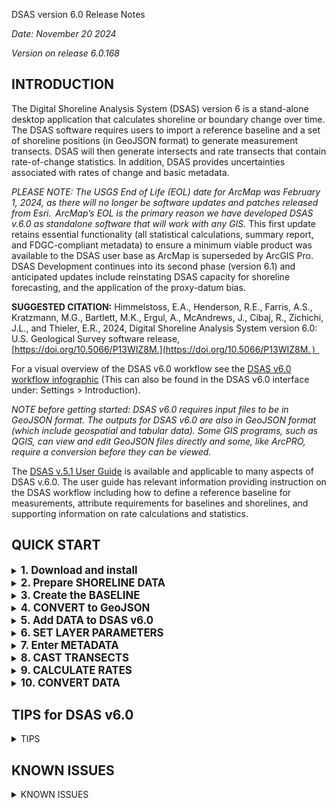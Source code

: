 DSAS version 6.0 Release Notes 

*Date: November 20 2024*

*Version on release 6.0.168*

**INTRODUCTION** 
----------------

The Digital Shoreline Analysis System (DSAS) version 6 is a stand-alone desktop application that calculates shoreline or boundary change over time. The DSAS software requires users to import a reference baseline and a set of shoreline positions (in GeoJSON format) to generate measurement transects. DSAS will then generate intersects and rate transects that contain rate-of-change statistics. In addition, DSAS provides uncertainties associated with rates of change and basic metadata.   

_PLEASE NOTE: The USGS End of Life (EOL) date for ArcMap was February 1, 2024, as there will no longer be software updates and patches released from Esri.  ArcMap’s EOL is the primary reason we have developed DSAS v.6.0 as standalone software that will work with any GIS._ This first update retains essential functionality (all statistical calculations, summary report, and FDGC-compliant metadata) to ensure a minimum viable product was available to the DSAS user base as ArcMap is superseded by ArcGIS Pro.  DSAS Development continues into its second phase (version 6.1) and anticipated updates include reinstating DSAS capacity for shoreline forecasting, and the application of the proxy-datum bias.   

**SUGGESTED CITATION:** Himmelstoss, E.A., Henderson, R.E., Farris, A.S., Kratzmann, M.G., Bartlett, M.K., Ergul, A., McAndrews, J., Cibaj, R., Zichichi, J.L., and Thieler, E.R., 2024, Digital Shoreline Analysis System version 6.0: U.S. Geological Survey software release, [https://doi.org/10.5066/P13WIZ8M.](https://doi.org/10.5066/P13WIZ8M. )  

For a visual overview of the DSAS v6.0 workflow see the [DSAS v6.0 workflow infographic](https://www.usgs.gov/media/images/dsas-v60-infographic) (This can also be found in the DSAS v6.0 interface under: Settings > Introduction). 

_NOTE before getting started: DSAS v6.0 requires input files to be in GeoJSON format. The outputs for DSAS v6.0 are also in GeoJSON format (which include geospatial and tabular data). Some GIS programs, such as QGIS, can view and edit GeoJSON files directly and some, like ArcPRO, require a conversion before they can be viewed._ 

The [DSAS v.5.1 User Guide](https://pubs.usgs.gov/of/2021/1091/ofr20211091.pdf) is available and applicable to many aspects of DSAS v.6.0. The user guide has relevant information providing instruction on the DSAS workflow including how to define a reference baseline for measurements, attribute requirements for baselines and shorelines, and supporting information on rate calculations and statistics. 

**QUICK START** 
----------------

<details>
<summary><b><big> 1. Download and install </b> </big></summary>
Download and install DSAS v6.0. See <a href="https://code.usgs.gov/cch/dsas/-/blob/master/README.md?ref_type=heads">Readme.md </a> 
</details>  

<details>
<summary> <b> <big>2. Prepare SHORELINE DATA </b> </big></summary>
<b> In a GIS prepare the SHORELINE DATA:</b> The shoreline file is a polyline feature with merged shorelines of various dates. The attribute table should include fields automatically generated (ObjectID, Shape) and required attributes added manually by the user. See the <a href="https://pubs.usgs.gov/of/2021/1091/ofr20211091.pdf">DSAS User Guide </a> (pages 10-13) for additional guidance and a full description of Shoreline requirements.  

1.  Add attribute for <b>SHORELINE DATE:</b> The date field is required but not name specific, meaning it can be named DATE\_, DSAS\_date or any other user-defined name. This field should have a data type of “text” or “string”, character length 10.  Dates are required to be formatted as mm/dd/yyyy. A character length of 20 is required for shoreline data spanning different hours within the same day, where dates are formatted as mm/dd/yyyy hh:mm:ss (using either 24-hour time or AM/PM). Note: The computer’s date format must be set to English (USA) mm/dd/yyyy.
 2.  Add attribute for <b> Shoreline positional UNCERTAINTY:</b> The uncertainty field is required but not name specific, meaning it can be named UNCERTAINTY, DSAS\_uncy, or any other user-defined name. This field should have any numeric field as a data type (double, float, integer).
</details>     

<details>
<summary> <b> <big>3. Create the BASELINE </b> </big></summary>
<b> In a GIS Create the BASELINE:</b> The baseline is a polyline feature, parallel to shoreline data located either onshore or offshore. The attribute table should include fields automatically generated (ObjectID, Shape) and required attributes added manually by the user. See the <a href="https://pubs.usgs.gov/of/2021/1091/ofr20211091.pdf">DSAS User Guide  </a>  (pages 13-17) for additional guidance and a full description of Baseline requirements. 
    
1.  Add attributes for the <b>Baseline ID:</b> The baseline identifier (ID) field is required field that is not name specific. This field should have a data type as long integer. DSAS uses the ID value to determine the ordering sequence of transects when the baseline feature class contains multiple segmentsIt is best to have baseline segment IDs in order alongshore. DSAS will not cast transects along baseline segments where the ID value is zero. 
</details>     

<details>
<summary> <b> <big>4. CONVERT to GeoJSON </b> </big></summary>
<b> In a GIS CONVERT DATA to GeoJSON:</b> Shoreline and baseline (and transect if using existing DSAS v5 transects*) data must be converted to a GeoJSON format using a conversion tool such as those available in ArcPro or QGIS. The best practice is to create a new folder in which to put your newly created GeoJSON files since DSAS will save all of its output files int he same directory as the input files.    

_\*DSAS v6.0 can use existing transect data prepared in DSAS v5.0 or v5.1. Transects created in prior versions of DSAS or user-generated transects are not recommended._  
</details> 

<details>
<summary> <b> <big>5. Add DATA to DSAS v6.0 </b> </big></summary>
<b> ADD DATA: </b> Click the “Add Layer” plus sign button.  Select the option to “manage data library” to assign the location of the data. Select the baseline and shoreline data (and transect if applicable). Layers will only be visible if they are in GeoJSON format. 
 </details> 

<details>
<summary> <b> <big>6. SET LAYER PARAMETERS </b> </big></summary>
<b> SET LAYER PARAMETERS:</b> Make selections for layer parameters in the table of contents:  
    
1.  Baseline: choose the Baseline ID Field and select whether your baseline is onshore or offshore.  There are options to show the baseline flow direction (ensuring the order of IDs follow sequentially and in the same direction) and change the marker distance value.   
2.  Shorelines: select the fields from the dropdown menus for the Shoreline Date Field and Shoreline Uncertainty Field. 
3.  For more information see the <a href="https://pubs.usgs.gov/of/2021/1091/ofr20211091.pdf">DSAS User Guide </a> (page 22-25).  
</details>  

<details>
<summary> <b> <big>7. Enter METADATA </b> </big></summary>
<b>Enter METADATA information</b>:  Go to Settings (gear icon) > Metadata to enter basic information that will be used for metadata file creation. 
 </details> 

<details>
<summary> <b> <big>8. CAST TRANSECTS </b> </big></summary>
<b>CAST TRANSECTS:</b> from the DSAS floating toolbar select the Cast Transects button. For descriptions of each element, click the blue help “?” buttons. 
    
1.  Enter a name for your new transects. 
2.  Select the baseline and shoreline layers that will be used to cast transects.     
3.  Enter the transect spacing, transect length, and the smoothing distance.  
4.  If desired, click the “clip to the shoreline extent” which will clip the transects at the furthest shoreline intersection point from the baseline (DSAS User Guide, page 36). 
5.  Click OK to cast transects: the file containing the transects will have a filename with this naming convention: NAME\_transects\_YYYMMDD\_HHMMSS 
6.  Carefully inspect the output transects. Ensure the spacing and orientation of the transects (perpendicular to shorelines) is correct before proceeding to calculate rates.  
7.  If edits are needed, the GeoJSON files may be opened directly in GIS programs such as QGIS, or converted to a shapefile in programs such as ArcGIS Pro. Once edits are made, the user must ensure the file is converted back to a GeoJSON before adding back to DSAS for rate calculation.  
 </details> 

<details>
<summary> <b> <big>9. CALCULATE RATES </b> </big></summary>
<b>CALCULATE  RATES:</b> from the DSAS floating toolbar, select the Calculate Rates button. For descriptions of each element, click the blue help “?” buttons. See the <a href="https://pubs.usgs.gov/of/2021/1091/ofr20211091.pdf">DSAS User Guide </a>  for additional guidance (pages 44-45) and a full description of statistics (section 7, pages 49-56). 

1.  Select baseline, shoreline and transect layers to use for analysis.  
2.  Enter additional optional parameters: Intersection Threshold, Confidence Interval, Output Display, Create DSAS summary report (_recommended_).  
3.  Click “Calculate” to generate the following files: 
4.  Rate transect (NAME\_rates\_YYYMMDD\_HHMMSS). 
    1. The rate file includes standard DSAS statistics: 
        1. NSM: Net shoreline movement (meters) 
        2. SCE: Shoreline change envelope (meters)  
        3. EPR: End point rate (meters per year)  
        4. EPRunc: Uncertainty of the end point rate (meters) 
        5. LRR: Linear regression rate (meters per year)  
        6. LSE: Standard error of linear regression  
        7. LCI: Confidence interval of linear regression—LCI%  
        8.  LR2: R-squared of linear regression 
        9. WLR: Weighted linear regression rate (meters per year) 
        10. WSE: Standard error of weighted linear regression  
        11.  WCI: Confidence interval of weighted linear regression—WCI%  
        12. WR2: R-squared of weighted linear regression 
    2. Additional attributes included  
        1. TCD: The “total cumulative distance” is the measure (in meters) alongshore from the start of the baseline segment with an ID=1 and measured sequentially alongshore to the end of the final baseline segment. 
        2. TransOrder: Assigned by DSAS on the basis of transect order along the baseline. 
5.  Intersect positions (NAME\_intersects\_YYYMMDD\_HHMMSS) this is a point file which contains the points where the shorelines and transects intersect. 
    1. The intersect file includes:  
        1. ShorelineID: The date (mm/dd/yyyy) of the shoreline intersected. 
        2. Distance: The distance (in meters) along the transect from the baseline to the intersect point. 
        3. TransOrder: Assigned by DSAS on the basis of transect order along the baseline. 
6.  Optional but recommended: if checked, DSAS will output a Summary Report text file with the results of rate calculations. The summary will include descriptive information on the selected rate calculations, including input transect filename, unique shoreline dates used, and descriptive (minimum, maximum) values for erosion and accretion. 
 </details> 

<details>
<summary> <b> <big>10. CONVERT DATA </b> </big></summary>    
<b> CONVERT DATA: </b> the DSAS-generated GeoJSON files (transect, rate and, intersect files) are automatically saved to the file location containing the baseline and shoreline data used for analysis. Convert geoJSON back to shapefile (if desired) in the GIS of your choice.  
</details>    

**TIPS for DSAS v6.0** 
----------------
<details>
<summary>TIPS </summary>  
<b>INPUTS:</b> DSAS requires data (shoreline, baseline, transects) to be in **GeoJSON format**. To convert existing feature class data, use a program such as ArcGIS Pro, or QGIS. Most online geojson/shapefile converters will only work with data in geographic coordinates. To generate rates in DSAS v6, your data must be in a meter-based projection, so we suggest using GIS software to convert files.   

<b> OUTPUTS:</b> DSAS outputs GeoJSON files, which include geospatial and tabular data. Data can be converted to shapefile or other formats with the same GIS used to perform the conversion to GeoJSON. 

<b>EDITING:</b> There is no editing functionality in this first phase (v6.0) of DSAS v6. Please use the GIS application of your choice to make edits to data. Some GIS programs, such as QGIS, can view and edit GeoJSON files directly and some, like ArcPRO, require a conversion before they can be edited. Once edits are complete, convert back to a GeoJSON file for use in DSAS v6. 

<b>CHANGE THE MAP ORIENTATION:</b>  click and hold Alt+shift+D and drag the cursor on the map to rotate the DSAS window. Click on the N arrow to re-align to north. 

<b>CLEAR DSAS SETTINGS:</b> delete the “DSASv6” folder in C:\\Users\\USERNAME\\Documents. 

<b>IDENTIFY:</b> click on any element in the map and an information table will appear. 

<b>ATTRIBUTE TALBE:</b> each dataset has an associated data table that can be accessed through the layer controls window. 

<b>CHANGE MAP ELEMENTS:</b> to change the location of map elements such as the north arrow, or scale, go to Settings > Map Elements.  To customize, click all the X buttons to clear default placements, then select desired element from the dropdown menus for each corner of the map. 

<b>NOTIFICATION TIMING:</b> to speed up or slow down the timing of the DSAS warning/information messages, go to Settings > Map Elements and adjust the time shown for Notification timeouts. 
</details> 

**KNOWN ISSUES** 
----------------
<details>
<summary>KNOWN ISSUES </summary>  

<b>BASEMAP ISSUES:</b> The rendering of the map in DSAS version 6.0 depends on reliable internet connection to the underlying map service. If problems arise, the map layer can be turned off by clicking the eye icon for the map layer (World Light Gray Base) and this will not impact the DSAS tool functionality.  

<b>INSTALLATION:</b> If running Windows, you need to download then run the .exe file. Because it is an executable, your security settings and browser may warn you not to download it, you may need to try a different browser or click “more” and “run anyway”. The file DSAS\_6.0\_mac.dmg is packaged for Macintosh and operates on OS Sonoma and beyond. 

<b>ERROR CALCULATING RATES:</b> If rates fail/time out, the problem could be that the dataset is too large/transect spacing is too fine. Attempt with fewer transects or fewer shorelines or a smaller area.  

<b>DATA CONVERTED TO WRONG TYPE:</b> In some cases, ArcPro converts a geojson to a shapefile, but the  field format is wrong (integer instead of Double). In this case, convert to shp in another program such as QGIS (add file, export to .shp). 

<b>PROJECT MANAGEMENT:</b> Clicking on the DSAS desktop icon will open the most recent DSAS project (usually the “default” project). However, we are aware the project management function within Settings contains some bugs.  

<b>BASELINE FLOW ISSUES:</b> To ensure DSAS can properly measure change alongshore, all baselines must be flowing in the same direction. DSAS will issue a warning if it detects a baseline flow issue. In some cases, the warning appears without any obvious issues for the baseline flow. If this warning occurs, it is always best to verify your data (ensuring the “show baseline flow direction” setting is checked under the baseline layer), then dismiss the warning once the data has been verified. If baselines are found to be flowing in the wrong direction, use GIS software editing tools to flip necessary segments then re-import the baseline layer and indicate flow direction. 

<b>FILE SIZE LIMITS:</b> currently DSAS can process datasets up to 100MB.
</details> 